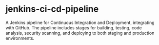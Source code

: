 # jenkins-ci-cd-pipeline
A Jenkins pipeline for Continuous Integration and Deployment, integrating with GitHub. The pipeline includes stages for building, testing, code analysis, security scanning, and deploying to both staging and production environments.
